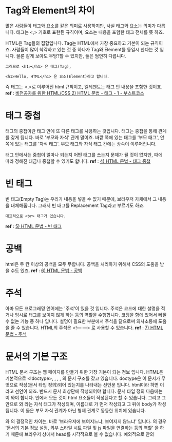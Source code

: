 # Tag와 Element의 차이

많은 사람들이 태그와 요소를 같은 의미로 사용하지만, 사실 태그와 요소는 의미가 다릅니다.
태그는 <,> 기호로 표현된 규칙이며, 요소는 내용을 포함한 태그 전체를 뜻 하죠.

HTML은 Tag들의 집합입니다. Tag는 HTML에서 가장 중요하고 기본이 되는 규칙이죠.
사람들이 많이 착각하고 있는 것 중 하나가 Tag와 Element를 동일시 한다는 것 입니다. 물론 같게 보아도 무방?할 수 있지만, 둘은 엄연히 다릅니다.

```
그러므로 <h1></h1> 은 태그(Tag),

<h1>Hello, HTML</h1> 은 요소(Element)라고 합니다.
```

즉 태그는 <,>로 이루어진 html 규칙이고, 엘레멘트는 태그 안 내용을 포함한 것이죠.
**ref** : [비전공자를 위한 HTML/CSS 2) HTML 문법 - 태그 - 1 - 부스트코스](https://www.boostcourse.org/cs120/lecture/253418/?isDesc=false)

# 태그 중첩
태그의 중첩이란 태그 안에 또 다른 태그를 사용하는 것입니다. 태그는 중첩을 통해 관계를 갖게 됩니다. 바로 '부모와 자식' 관계 말이죠. 바깥 쪽에 있는 태그를 '부모 태그', 안 쪽에 있는 태그를 '자식 태그'. 부모 태그와 자식 태그 간에는 상속이 이루어집니다.

태그 안에서는 중첩이 얼마나 되는지 어떤 태그를 쓰는지 문제가 될 것이 없지만, 때에 따라 정해진 태금나 중첩할 수 있기도 합니다.
**ref** : [4) HTML 문법 - 태그 중첩](https://www.boostcourse.org/cs120/lecture/92872?isDesc=false)

# 빈 태그
빈 태그(Empty Tag)는 우리가 내용을 넣을 수 없기 때문에, 브라우저 자체에서 그 내용을 대체해줍니다. 그래서 빈 태그를 Replacement Tag라고 부르기도 하죠.
```
대표적으로 <br> 태그가 있습니다.
```
**ref** : [5) HTML 문법 - 빈 태그](https://www.boostcourse.org/cs120/lecture/92873?isDesc=false)

# 공백
html은 두 칸 이상의 공백을 모두 무합니다. 공백을 처리하기 위해서 CSS의 도움을 받을 수도 있죠.
**ref** : [6) HTML 문법 - 공백](https://www.boostcourse.org/cs120/lecture/92874?isDesc=false)

# 주석
아마 모든 프로그래밍 언어에는 '주석'이 있을 것 입니다. 주석은 코드에 대한 설명을 적거나 임시로 태그를 보이지 않게 하는 등의 역할을 수행합니다. 코딩을 함에 있어서 빠질 수 없는 기능 중 하나 입니다.
설명이 필요한 부분에서 주석을 닮으로써 의사소통에 도움을 줄 수 있습니다.
HTML의 주석은 <!— —> 로 사용할 수 있습니다.
**ref** : [7) HTML 문법 - 주석](https://www.boostcourse.org/cs120/lecture/92875?isDesc=false)

# 문서의 기본 구조
HTML 문서 구조는 웹 페이지를 만들기 위한 가장 기본이 되는 정보 입니다. HTML은 기본적으로 <!doctype>, <html>, <head>, <body>, <meta>의 문서 구조를 갖고 있습니다.
doctype은 이 문서가 무엇으로 작성(문서 타입 정의)되어 있는지를 나타내는 선언문 입니다. html이라 하면 <!DOCTYPE html> 이라고 선언이 되죠. 반드시 문서 최상단에 작성되어야 합니다.
문서 타입 정의 다음에는 <html>이 와야 합니다. <html> 안에서 모든 것이 html 요소들이 작성된다고 할 수 있습니다.
그리고 그 안으로 <head>와 <body>라는 자식 태그가 작성되며, 이름대로 <head>가 먼저 작성되고 그 뒤에 body가 작성됩니다. 이 둘은 부모 자식 관계가 아닌 형제 관계로 동등한 위치에 있습니다.
<head>와 <body>의 결정적인 차이는, 바로 '브라우저에 보여지느냐, 보여지지 않느냐' 입니다. <head>의 경우 '문서의 기본 정보 설정, 외부 스타일 시트 파일 및 js 파일을 연결하는 등의 역할' 을 하기 때문에 브라우저 상에서 head를 시각적으로 볼 수 없습니다. 예외적으로 <head> 안의 <title>이나 favicon은 브라우저 상 '탭'에서 표시될 수 있습니다. 반면 <body>의 경우는 사용자에게 직접적으로 보여지는 부분으로써, 우리가 웹 페이지를 사용할 때 보여지는 모든 요소들이 <body>에서 작성되는 것 입니다. 
기본적인 HTML 구조 중 마지막으로 <meta>가 있습니다. 빈 요소로써 '메타데이터 콘텐츠'를 다룹니다. 기본 정의는 charset으로 되어 있는 데, 이것은 문서 인코딩에 사용한 문자 인코딩을 나타내는 "문자 집합 선언"이 됩니다. 보통 charset="UTF-8"로 정의합니다.
**ref** : [8) 문서의 기본 구조](https://www.boostcourse.org/cs120/lecture/92876?isDesc=false)

**ref** : []()
**ref** : []()
**ref** : []()
**ref** : []()
**ref** : []()
**ref** : []()
**ref** : []()
**ref** : []()
**ref** : []()
**ref** : []()



